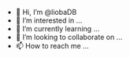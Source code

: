 - 👋 Hi, I’m @liobaDB
- 👀 I’m interested in ...
- 🌱 I’m currently learning ...
- 💞️ I’m looking to collaborate on ...
- 📫 How to reach me ...

<!---
liobaDB/liobaDB is a ✨ special ✨ repository because its `README.md` (this file) appears on your GitHub profile.
You can click the Preview link to take a look at your changes.
--->
